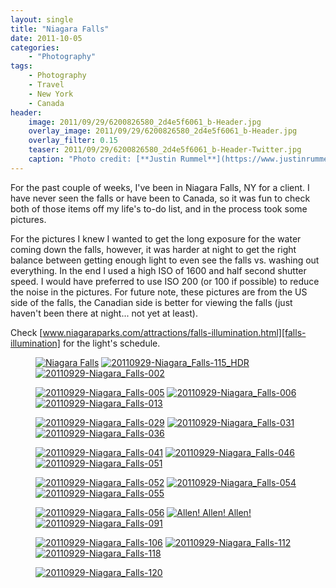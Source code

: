 ```yaml
---
layout: single
title: "Niagara Falls"
date: 2011-10-05
categories:
    - "Photography"
tags:
    - Photography
    - Travel
    - New York
    - Canada
header:
    image: 2011/09/29/6200826580_2d4e5f6061_b-Header.jpg
    overlay_image: 2011/09/29/6200826580_2d4e5f6061_b-Header.jpg
    overlay_filter: 0.15
    teaser: 2011/09/29/6200826580_2d4e5f6061_b-Header-Twitter.jpg 		# Shrink image to 575 width
    caption: "Photo credit: [**Justin Rummel**](https://www.justinrummel.com)"
---
```

For the past couple of weeks, I've been in Niagara Falls, NY for a client. I have never seen the falls or have been to Canada, so it was fun to check both of those items off my life's to-do list, and in the process took some pictures.

For the pictures I knew I wanted to get the long exposure for the water coming down the falls, however, it was harder at night to get the right balance between getting enough light to even see the falls vs. washing out everything. In the end I used a high ISO of 1600 and half second shutter speed. I would have preferred to use ISO 200 (or 100 if possible) to reduce the noise in the pictures. For future note, these pictures are from the US side of the falls, the Canadian side is better for viewing the falls (just haven't been there at night... not yet at least).

Check [www.niagaraparks.com/attractions/falls-illumination.html][falls-illumination] for the light's schedule.

<figure class="third">
<a href="https://www.flickr.com/photos/justinrummel/6170790624/"><img src="https://farm7.static.flickr.com/6152/6170790624_e56c02c48b_m.jpg" title="Niagara Falls" /></a>
<a href="https://www.flickr.com/photos/justinrummel/6200826580/"><img src="https://farm7.static.flickr.com/6015/6200826580_2d4e5f6061_m.jpg" title="20110929-Niagara_Falls-115_HDR" /></a>
<a href="https://www.flickr.com/photos/justinrummel/6200314521/"><img src="https://farm7.static.flickr.com/6009/6200314521_28dc8bc70a_m.jpg" title="20110929-Niagara_Falls-002" /></a>
</figure>
<figure class="third">
<a href="https://www.flickr.com/photos/justinrummel/6200828076/"><img src="https://farm7.static.flickr.com/6173/6200828076_6224115f9d_m.jpg" title="20110929-Niagara_Falls-005" /></a>
<a href="https://www.flickr.com/photos/justinrummel/6200828636/"><img src="https://farm7.static.flickr.com/6156/6200828636_ee8e55d7ac_m.jpg" title="20110929-Niagara_Falls-006" /></a>
<a href="https://www.flickr.com/photos/justinrummel/6200316513/"><img src="https://farm7.static.flickr.com/6158/6200316513_d497cbbd7b_m.jpg" title="20110929-Niagara_Falls-013" /></a>
</figure>
<figure class="third">
<a href="https://www.flickr.com/photos/justinrummel/6200317003/"><img src="https://farm7.static.flickr.com/6177/6200317003_c6353f5e51_m.jpg" title="20110929-Niagara_Falls-029" /></a>
<a href="https://www.flickr.com/photos/justinrummel/6200830166/"><img src="https://farm7.static.flickr.com/6160/6200830166_fd3bd145d1_m.jpg" title="20110929-Niagara_Falls-031" /></a>
<a href="https://www.flickr.com/photos/justinrummel/6200830594/"><img src="https://farm7.static.flickr.com/6005/6200830594_bb2584265d_m.jpg" title="20110929-Niagara_Falls-036" /></a>
</figure>
<figure class="third">
<a href="https://www.flickr.com/photos/justinrummel/6200830930/"><img src="https://farm7.static.flickr.com/6159/6200830930_08c4d556fc_m.jpg" title="20110929-Niagara_Falls-041" /></a>
<a href="https://www.flickr.com/photos/justinrummel/6200831518/"><img src="https://farm7.static.flickr.com/6143/6200831518_b569e8f434_m.jpg" title="20110929-Niagara_Falls-046" /></a>
<a href="https://www.flickr.com/photos/justinrummel/6200319369/"><img src="https://farm7.static.flickr.com/6163/6200319369_acf2e24956_m.jpg" title="20110929-Niagara_Falls-051" /></a>
</figure>
<figure class="third">
<a href="https://www.flickr.com/photos/justinrummel/6200832376/"><img src="https://farm7.static.flickr.com/6162/6200832376_90f4c27b2e_m.jpg" title="20110929-Niagara_Falls-052" /></a>
<a href="https://www.flickr.com/photos/justinrummel/6200832790/"><img src="https://farm7.static.flickr.com/6009/6200832790_96a1f969a8_m.jpg" title="20110929-Niagara_Falls-054" /></a>
<a href="https://www.flickr.com/photos/justinrummel/6200320757/"><img src="https://farm7.static.flickr.com/6170/6200320757_7e368120bc_m.jpg" title="20110929-Niagara_Falls-055" /></a>
</figure>
<figure class="third">
<a href="https://www.flickr.com/photos/justinrummel/6200834006/"><img src="https://farm7.static.flickr.com/6027/6200834006_0a6abaa32e_m.jpg" title="20110929-Niagara_Falls-056" /></a>
<a href="https://www.flickr.com/photos/justinrummel/6200834466/"><img src="https://farm7.static.flickr.com/6163/6200834466_c87a771d54_m.jpg" title="Allen! Allen! Allen!" /></a>
<a href="https://www.flickr.com/photos/justinrummel/6200322225/"><img src="https://farm7.static.flickr.com/6158/6200322225_bfe22481d8_m.jpg" title="20110929-Niagara_Falls-091" /></a>
</figure>
<figure class="third">
<a href="https://www.flickr.com/photos/justinrummel/6200835300/"><img src="https://farm7.static.flickr.com/6171/6200835300_1fd2a48d84_m.jpg" title="20110929-Niagara_Falls-106" /></a>
<a href="https://www.flickr.com/photos/justinrummel/6200323037/"><img src="https://farm7.static.flickr.com/6167/6200323037_71da7f8b36_m.jpg" title="20110929-Niagara_Falls-112" /></a>
<a href="https://www.flickr.com/photos/justinrummel/6200323473/"><img src="https://farm7.static.flickr.com/6163/6200323473_43ccd4f078_m.jpg" title="20110929-Niagara_Falls-118" /></a>
</figure>
<figure class="third">
<a href="https://www.flickr.com/photos/justinrummel/6200836490/"><img src="https://farm7.static.flickr.com/6138/6200836490_b93fe6cb4b_m.jpg" title="20110929-Niagara_Falls-120" /></a>
</figure>

[falls-illumination]: http://www.niagaraparks.com/attractions/falls-illumination.html 
